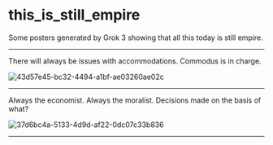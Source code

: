 # this_is_still_empire
Some posters generated by Grok 3 showing that all this today is still empire. 

---------------------------------------------------------------------------------------------------------------------------------------------------------------------------------------------------------------

There will always be issues with accommodations. Commodus is in charge.  

![43d57e45-bc32-4494-a1bf-ae03260ae02c](https://github.com/user-attachments/assets/1f827e94-2425-4838-a00a-aa0a49beca2a)

---------------------------------------------------------------------------------------------------------------------------------------------------------------------------------------------------------------

Always the economist. Always the moralist. Decisions made on the basis of what?  

![37d6bc4a-5133-4d9d-af22-0dc07c33b836](https://github.com/user-attachments/assets/8a40a272-1de1-4c9d-aa67-75b1bc52601c)

---------------------------------------------------------------------------------------------------------------------------------------------------------------------------------------------------------------

